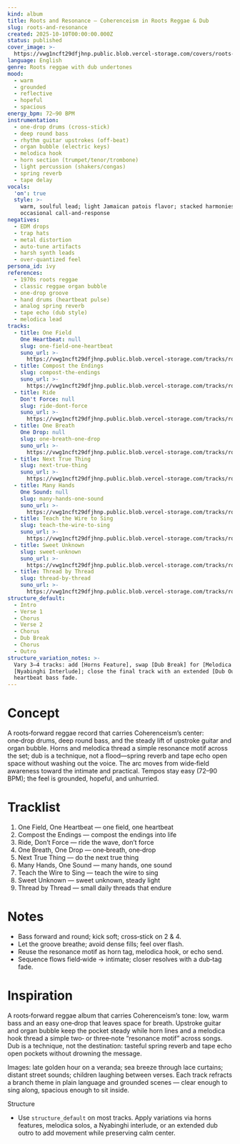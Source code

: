 ```yaml
---
kind: album
title: Roots and Resonance — Coherenceism in Roots Reggae & Dub
slug: roots-and-resonance
created: 2025-10-10T00:00:00.000Z
status: published
cover_image: >-
  https://vwg1ncft29dfjhnp.public.blob.vercel-storage.com/covers/roots-and-resonance.png
language: English
genre: Roots reggae with dub undertones
mood:
  - warm
  - grounded
  - reflective
  - hopeful
  - spacious
energy_bpm: 72–90 BPM
instrumentation:
  - one‑drop drums (cross‑stick)
  - deep round bass
  - rhythm guitar upstrokes (off‑beat)
  - organ bubble (electric keys)
  - melodica hook
  - horn section (trumpet/tenor/trombone)
  - light percussion (shakers/congas)
  - spring reverb
  - tape delay
vocals:
  'on': true
  style: >-
    warm, soulful lead; light Jamaican patois flavor; stacked harmonies;
    occasional call‑and‑response
negatives:
  - EDM drops
  - trap hats
  - metal distortion
  - auto‑tune artifacts
  - harsh synth leads
  - over‑quantized feel
persona_id: ivy
references:
  - 1970s roots reggae
  - classic reggae organ bubble
  - one‑drop groove
  - hand drums (heartbeat pulse)
  - analog spring reverb
  - tape echo (dub style)
  - melodica lead
tracks:
  - title: One Field
    One Heartbeat: null
    slug: one-field-one-heartbeat
    suno_url: >-
      https://vwg1ncft29dfjhnp.public.blob.vercel-storage.com/tracks/roots-and-resonance--one-field-one-heartbeat.mp3
  - title: Compost the Endings
    slug: compost-the-endings
    suno_url: >-
      https://vwg1ncft29dfjhnp.public.blob.vercel-storage.com/tracks/roots-and-resonance--compost-the-endings.mp3
  - title: Ride
    Don't Force: null
    slug: ride-dont-force
    suno_url: >-
      https://vwg1ncft29dfjhnp.public.blob.vercel-storage.com/tracks/roots-and-resonance--ride-dont-force.mp3
  - title: One Breath
    One Drop: null
    slug: one-breath-one-drop
    suno_url: >-
      https://vwg1ncft29dfjhnp.public.blob.vercel-storage.com/tracks/roots-and-resonance--one-breath-one-drop.mp3
  - title: Next True Thing
    slug: next-true-thing
    suno_url: >-
      https://vwg1ncft29dfjhnp.public.blob.vercel-storage.com/tracks/roots-and-resonance--next-true-thing.mp3
  - title: Many Hands
    One Sound: null
    slug: many-hands-one-sound
    suno_url: >-
      https://vwg1ncft29dfjhnp.public.blob.vercel-storage.com/tracks/roots-and-resonance--many-hands-one-sound.mp3
  - title: Teach the Wire to Sing
    slug: teach-the-wire-to-sing
    suno_url: >-
      https://vwg1ncft29dfjhnp.public.blob.vercel-storage.com/tracks/roots-and-resonance--teach-the-wire-to-sing.mp3
  - title: Sweet Unknown
    slug: sweet-unknown
    suno_url: >-
      https://vwg1ncft29dfjhnp.public.blob.vercel-storage.com/tracks/roots-and-resonance--sweet-unknown.mp3
  - title: Thread by Thread
    slug: thread-by-thread
    suno_url: >-
      https://vwg1ncft29dfjhnp.public.blob.vercel-storage.com/tracks/roots-and-resonance--thread-by-thread.mp3
structure_default:
  - Intro
  - Verse 1
  - Chorus
  - Verse 2
  - Chorus
  - Dub Break
  - Chorus
  - Outro
structure_variation_notes: >-
  Vary 3–4 tracks: add [Horns Feature], swap [Dub Break] for [Melodica Solo] or
  [Nyabinghi Interlude]; close the final track with an extended [Dub Outro] and
  heartbeat bass fade.
---
```


# Concept

A roots‑forward reggae record that carries Coherenceism’s center: one‑drop drums, deep round bass, and the steady lift of upstroke guitar and organ bubble. Horns and melodica thread a simple resonance motif across the set; dub is a technique, not a flood—spring reverb and tape echo open space without washing out the voice. The arc moves from wide‑field awareness toward the intimate and practical. Tempos stay easy (72–90 BPM); the feel is grounded, hopeful, and unhurried.

# Tracklist
1. One Field, One Heartbeat — one field, one heartbeat
2. Compost the Endings — compost the endings into life
3. Ride, Don’t Force — ride the wave, don’t force
4. One Breath, One Drop — one‑breath, one‑drop
5. Next True Thing — do the next true thing
6. Many Hands, One Sound — many hands, one sound
7. Teach the Wire to Sing — teach the wire to sing
8. Sweet Unknown — sweet unknown, steady light
9. Thread by Thread — small daily threads that endure

# Notes

- Bass forward and round; kick soft; cross‑stick on 2 & 4.
- Let the groove breathe; avoid dense fills; feel over flash.
- Reuse the resonance motif as horn tag, melodica hook, or echo send.
- Sequence flows field‑wide → intimate; closer resolves with a dub‑tag fade.

# Inspiration

A roots‑forward reggae album that carries Coherenceism’s tone: low, warm bass and an easy one‑drop that leaves space for breath. Upstroke guitar and organ bubble keep the pocket steady while horn lines and a melodica hook thread a simple two‑ or three‑note “resonance motif” across songs. Dub is a technique, not the destination: tasteful spring reverb and tape echo open pockets without drowning the message.

Images: late golden hour on a veranda; sea breeze through lace curtains; distant street sounds; children laughing between verses. Each track refracts a branch theme in plain language and grounded scenes — clear enough to sing along, spacious enough to sit inside.

Structure
- Use `structure_default` on most tracks. Apply variations via horns features, melodica solos, a Nyabinghi interlude, or an extended dub outro to add movement while preserving calm center.

